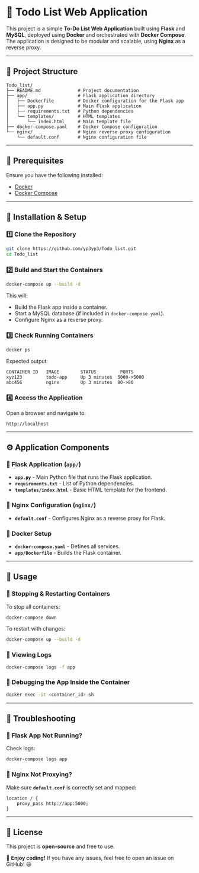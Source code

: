 # **📌 Todo List Web Application**

This project is a simple **To-Do List Web Application** built using **Flask** and **MySQL**, deployed using **Docker** and orchestrated with **Docker Compose**. The application is designed to be modular and scalable, using **Nginx** as a reverse proxy.

---

## **📁 Project Structure**
```
Todo_list/
├── README.md              # Project documentation
├── app/                   # Flask application directory
│   ├── Dockerfile         # Docker configuration for the Flask app
│   ├── app.py             # Main Flask application
│   ├── requirements.txt   # Python dependencies
│   └── templates/         # HTML templates
│       └── index.html     # Main template file
├── docker-compose.yaml    # Docker Compose configuration
└── nginx/                 # Nginx reverse proxy configuration
    └── default.conf       # Nginx configuration file
```

---

## **🚀 Prerequisites**
Ensure you have the following installed:
- [Docker](https://docs.docker.com/get-docker/)
- [Docker Compose](https://docs.docker.com/compose/install/)

---

## **🔧 Installation & Setup**
### **1️⃣ Clone the Repository**
```bash
git clone https://github.com/yp3yp3/Todo_list.git
cd Todo_list
```

### **2️⃣ Build and Start the Containers**
```bash
docker-compose up --build -d
```
This will:
- Build the Flask app inside a container.
- Start a MySQL database (if included in `docker-compose.yaml`).
- Configure Nginx as a reverse proxy.

### **3️⃣ Check Running Containers**
```bash
docker ps
```
Expected output:
```
CONTAINER ID   IMAGE        STATUS         PORTS
xyz123         todo-app     Up 3 minutes  5000->5000
abc456         nginx        Up 3 minutes  80->80
```

### **4️⃣ Access the Application**
Open a browser and navigate to:
```
http://localhost
```

---

## **⚙️ Application Components**
### **📌 Flask Application (`app/`)**
- **`app.py`** - Main Python file that runs the Flask application.
- **`requirements.txt`** - List of Python dependencies.
- **`templates/index.html`** - Basic HTML template for the frontend.

### **📌 Nginx Configuration (`nginx/`)**
- **`default.conf`** - Configures Nginx as a reverse proxy for Flask.

### **📌 Docker Setup**
- **`docker-compose.yaml`** - Defines all services.
- **`app/Dockerfile`** - Builds the Flask container.

---

## **📜 Usage**
### **📌 Stopping & Restarting Containers**
To stop all containers:
```bash
docker-compose down
```
To restart with changes:
```bash
docker-compose up --build -d
```

### **📌 Viewing Logs**
```bash
docker-compose logs -f app
```

### **📌 Debugging the App Inside the Container**
```bash
docker exec -it <container_id> sh
```

---

## **🐞 Troubleshooting**
### **🔹 Flask App Not Running?**
Check logs:
```bash
docker-compose logs app
```

### **🔹 Nginx Not Proxying?**
Make sure **`default.conf`** is correctly set and mapped:
```nginx
location / {
    proxy_pass http://app:5000;
}
```

---

## **📜 License**
This project is **open-source** and free to use.

🚀 **Enjoy coding!** If you have any issues, feel free to open an issue on GitHub! 😃
